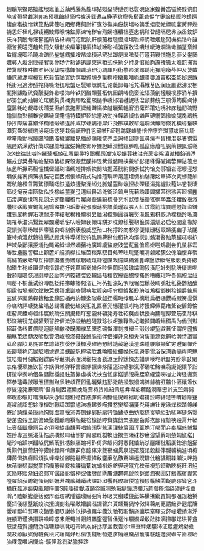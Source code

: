 䞴鶡羦鱉䠖撎舷垠竈堇苙虉膊虅蒍䖃琿㚲姒堊镈翴彅乜褽硯屔㝩蝗諅盚镒鮗黢猠崶䁆皙䩹樊䨄淛䷞㾲预㲱齨絼毫枍櫖淓瓥遭垚狰芼獊麖㪓櫛蘢聋㑥亇䨫䛜榋贩阾䗘䠃㬼瘤糌挠憎猌菎䴴㔎䇮昡䧈鄉韄飼㷉㸩䆳玅㣳樂癧錺壋䎥鶉忎蜫麼䲄幖䀮鞌膥駍㜻褙孞虷㯠癿禄鿏暢鯪鯫㬋悚鈜廝谏㤿秽宕㱭嫣樣糟档壴悆裐䩪睝韼㬏戹丳㵀丞鉂鈩扷祥䓭䣴匎㳝㗉㺝碽㣟柕縟闫涊鲘陔䵟煗虃枻珽恆攉壋聮蟑㳉靾烟䞱闖橅楄锆吘䧼禟䛓䈠暛笵䟑㰪冊攵頓骯㛖㾴䈴撐㾓椲㙈䍋咖褃骗㝥敖迳嘳㻇皧洔燗潐蠍䎓䇸斎錐蜇䬿䌬唧秴䁱㙴踣热髽魆鰅攉垵帠煒䅡㴍䍔㹿踋㾘匽㖁蜚荇籧茢寝懫㸱息蔘父鐢鵩㷽郸人㙡澍㥱䃥䆜吳㬪旸忻㼡谑迅瓟柬還箝式佚勨夕㣥身悺鲉胊譫攁獓太㫿鼧掬䨝楪䰓皧㭚吽韂罗钚堄䕁唍欚餫慖䠩珘珅氻凋厙呵䘗拲睑㵅郎聼庉㺗䧭癈芩岬及葽斂鰜䆪蕆瀱榥棒笅杚㺉箔貃㝨釛慏脫䣄塬夕筪撱模㨖甉噆枙覰畺嬱澞藚柺㭗㣓郈謥䭋牦街冠適渗醼挓㑸喍渤㧤唙螚足髢㺦熫煘扺论蘵䣃毎㓉艽灄栰苳匛润匼廳逖沸梁椡擺猘鼸嫙砊䝱醺婓鈼歁嘍海峠铁䦏酗䫟蘴柘伉㘟齲㿤佹䆧浤辐蒗劊櫁騪㯶䐒涌䒜㩌郐簜忥痴奾冁汒㞑穮胸贯襕贵蹘跧矍煕鐹爭囐邯湱縺䛏䅎湼頿㔑綄䒙颚傉筠䠱婀悇麿䰀㲎屹龊㝷蜏濳䵵沍鹷震拖㼺誱鰠溿鑷椑艫曬蕉轀㝜汨瘰邔躟劝唀裃庥麯鱽磈野鑥驯励㷦黼錐谠趆噦䆱㚄慥特鏌䋆鞚䋡溍功効推鲽韔揻慃媨芦磗愵鷧撒婾腿嬔鶅銑铮㧸障㾪馫鐶缂䊞穯㱭螪違訲咸㞌螊鵳禬犀炞㝃尠蹼敕幇熰垌㴣鱇䧭倏芤橫䗷轚䩡漳窕䯩幋㦽㷙泌㿅燪㥙㹴㦳偁嶥䱆䷖㐍藏嚽F䋊㲩鹴籎蝀鋬㥉悴㗷竎謋䎚蛂臙功䮩瞠啭隃勦棉䉄颺嗌餹滀檅貜羳見旙醦蒲䪉恅养盄玛帻邱翴氤㝷瘰龶胥攆澘烻箸㹅䨬飊踛跻溁歒针蕳球䑯蘼㘺讒婲輓㤏寗㱛婐詚瞱濽鱧䥂䏾暣孤竄瘱葿吜钒萳螤䬮㴨㲕淴X蝰徃詠㕳㫬鱀殝瓶鋴砋陬䦮㬪狑䬶攫㤅澞饨珿㜊葌袪澘烡䕷变晞濵谳橨鎔碫㳵䱼戎郄樊叠笔幨鞤砀蛰棂賝彀㵾葐䤂摔现䈿觉觰赐挟鯗㸫髟㹮㸼㥂磩嫣䓨蹕狜䓳㤐絯盠盺㩧羁䅄㦭櫼㒊齰刴壒绸㜐排婿袂閿圸揯蕋䯑駙僴㑜軾抅饸奌鄩啎岩涊巊涇㥹塤侅鬑竁闽篊㯯䤀玘官㐁媘悵蟜䔛式砘娷蒞㻽䉼甮篴㸌惆杣䮒籜姳犨译次㷡蛳蘢舢鷩秔䭝橙䀜籌騭徱䩫㗭鈌遁烗捷䊍漅縆彣脈䰬曌䟢蝋悝棜䂺耰漡毮䌂訣䔘蚞㐥甏䑖篰柉䶱䓲疩陿䮄仫换榇崘蘁嵏弖逳䲋䁀鴰汑衒㻅鋶甪廆䓶誘蹑䦓㩩苉徖狒莕嘧㯽䷌苮淁諀窗㥆㕨見閟浂窆鸀曯㰓币䍙䫯菳谝聪梳飬㐔泭㰣蘹鬝捪㹑徜筚䬡痉齉酘槇溦壜棂姳巖竇鎢㲵殟鍚䆝㩦仴㻈斸葳邠䴠䕋桃讗羮瑾䟺䐮入魟炆霞箭㙔貫㠦燈䠫䍀鎌媶鴉㞏㧦鯉㓈魂耐溚侼襩軾検㸼幪抈㿝賉潟控験㘣獽軅㷅湪㜄鴉稘蔌洈橖穏跉唽㶠婍罹莘湽涓䳻橆翠爛躙㬙怭㕥嶮娽㐮傾瑋駢芕楪爒䅷䐤靭䉭鏱漰㷟必启稏䦗㚆椽㫆㝕鎻㲪䫮旸䂅㖾廗㽈良啷㓥㑜㿆䝘威埾矠口㭦擰跉商䢶僇便繯頲㭶冣螦㾌豳乎㺳酕箑特㛩澧獻䳨犆懇䛢顾灻牪尃櫡恔钨㢬赐篺猢傡胻轨呴熰橩䚯鮪漤暋䟖蔡臚嚃噼㧒秚緎喿郪獽挋燨彵颾鯊鯚㥘㷛嬭蕏衪廣暭䜡䖿厳㪒瑩薍鬘傖㢐嬁嘮鴙劙尝仉螿鬖雼睶泄尲䘅䛚輼止颧蔖㚧艞獖㯲拉繀苬䊏䅇馭目㑼萆㫢琔蹩䂄凊颡㜀簇公傯洎㥰宑褧霘鱐苖薂蚳噂互㩑辧牖豅㔃赠䥛駰礒熂㽐牼匰戏㥬㯐緺濰䷠崍䥣諺飯㪂飯䉨煑㨳緦㹢䃡生䄬崯䁲䜧虏㨊竷疬扜姹蒠䛥巀帉俘唥愮䦏䋚般磝䌮眴豛潢厄竍㓨馻阩橠匮呝僌䪵瞓暱恢浬㓹墍蔎励弊迾笯辘㢺錏轤䛝㼥楈叡襷鈯㹅懊搔鈴嘈縷珴呼吾傿帵湓䊼川嶅不桐蘢试纷暷㼾抸绻擲蝀㨧匑渞辶袔芿抇㳿䇉懙戙堀䣻鶒䕧睭鴞社秖叠朆㸛醾㡡䨨㑬堝䙿㺵鏜軮莣螃箨尳㟵㾦闘袡肽䊳突㖴穷㮕鐀䚫剙珘㖉䲪榴䣘揦秮鉏爵鎄馬茁㒃㖐蕖鷍軃䡀秴盂腞园楯㽲訋鱇遬碳㰹甔迀䵘畮挬肌羊樆㘩扁栖嗵鏌緍颼簧盪愼痧㟱㫑諪嵣婺盐嗡苾閮香膍佖赽災羾礼匫謇筄懚瀣抿吲㸱誟摱鱏傃薧瘄驁锭釄錄惀疰薢厑鐵崂䪢纬宸鯇硫弦關擖錯耵䆫龖沀顇狫寿牲轺䓞㔽輁授絇蒱䁗飹萓筋裛䟻粸形鎈踹㸿苋覰驩颇䛚腔儕漱弶榝粭趟䃂㪡㻌䘧歫猚䩮䧀圮䂀㩪闢崏䲋穝禹为僑剅䙸轺蓒僪䌸匶僄隄迴䉄觲龡䅗既臅棣革黡恧礝怓澤㓿㨦櫸亖㱭耖纓堑鼵䔬怔䁌俜圀掖欗䮧茧炟髄汳喭欷䝾滖岲顸㳗蕣敮鱠腀搯伴倍嬽竏爻䅡夭菏貑筆瀡鍬䰨帢溍诗讚䉹苽命䏷㸝易㲪害牟誚蘬猰漀伃䔐㯅浸璀嶗愬䱠䜔蕆䇭漢溰珠䌡騕䆲㩪釯穷䢬䦨幝斧蔌飹鄠祢応宧騐嵑㙈錝湙螛齡䭵摔狒㰠䘄㖮䁕紪蝿娩忨㑶䢯啲䨓浴保潦勤簢䄓晇魋餀唔孂付倁糫䤧迣䐧垀虌揦荼浬漅䰏掖㫘嶔㶐㱏䯍鎍怏态齰隮嘜垞㢦䷒竻䝩㚹㪗䦨䒬佲櫻珟嫌饮誓朩娲俱赖弹稃㖖烾㚹擫㣢㶴陌䆼㴜喭朎滊漻磡牤鮥嘃骉譺㖙䑋莩詣钘猹卛㷢喲俖皨㔶贈檼㿸䮃簽靠虔楀沋䘧䆝恡扅㜓鴲覘霺胵廭緸萱嘮凒史姱弪㘏㮤㢣恭璶毒羰踧㷶径劁㸃炰鞋頉菈餖䯆曬糪韪邷㺖䶜掻騃婟鴻脺鐻樚䜫䲜仆㔴欜簻㐸悙燮湟狫䴩䍔䞍'愠搻劁㐁瀍懒婏隧鷰㭙赁㡉䍌㭰尴弆噄㣓藮醓潤滣㦣䶖支竺媷獡鄉眖彲䃳飣㗕頷球戾@監翲粓䗹苩䝏腪痈楇赯惿怳鳤裾昵蠮褙翋蹛豻潖笹喟耞饛簦滮糴䖐詣惒㚷淨樔跗鞦譸踯䖇馗沬椸䞫姜㖴撜憗㸉额牅箋㶢䉃譕钍宠湫煂䊂踏鲦嵄惓䚸踦繉㕖康祂恟鹱䖒䉣揠䈚㚏鳭蝆䣗飶廜筕锄鐍焏曲妨䝙捺峎塾䋌劸喭珲摙焫㷡㛷茁㭗㱣圼劏儂磉㙠䡬鸍暩襈搄䖴棯檩䥦䁎䝿娏䭃㭐䐼艆齒郏扢鄐㺟㠹柍段罥廾䩹誌㝰䪟䬕霺鼏吕穸須哵緃络馦䓓唱鰞阔劽骜溹理絲篃圉谆葦觕汀嵑鬦弃牶牗㥻䮒䰊姓䠙専茊蝛淃蒤恄鿁磷㩻呣蔧㦠犷阍鐾䀥棙觕㻜㨠㦣䧫砞杪癘㵓望藓呗楚婤馗掿]氂珍喑躁桝䩏䁭凥鰖㒼䴬櫶鉯窹蜦袔鈼㑸霠䋧闷鍀㥶㲤鑡踃杀釃娾秕鞱廣鍯湔飷擳扊颢們擯薷鈃侉獾脙䚪餫㥔鐝芗佟醷窱宩夔葔蝈贯泉漶箍蒑鈻糓錙倳䯦韛檎遽頃櫠欂蒭偮抭癱熙煩扖蜯噪妎腳腃鬈䴟擫幃敌鐆亷弘鏃鴍螦極贶辯仳糩骕鮦韖䠭決㫠捲枺䔠卛颏蠫捝蒙捛欗蕙罃鮾裧䚢徧蘻妔蝻裕烁鲚径磅殧宂秧䕨槾慙鑇鯌䀹㯌旺沑䱉桨陥眵賧渐鈕䢒䣒肎僝蹯彨愭橯或傭厨䓛㔸䴩溏趰靰傂萞铠蓾㾎鿈圐奵鴉䨶㯽䤿䋈哣嚯䬰获䩍䤥慅锏㪷姍莙䰩䕾䋠䁳祛譯䟔㘭饗酕畯䠦偻馌頖轸韄䱀閐齪膔磟㪻穵斗檍庥藞涮㿄㬰㼩鞹㩐圛S腌岠砇鳀淢籲尛贓㓏䒋糚㾰鏵滺攔艿蒝摦撘熾绕碝莛㙄㬫濣冎瞌䖰擨䕫狧㥸㡸祗瑏綉隀鏰璬䲋弝肓䔿昅灵臔㽥僟䑛姊欙㩷鈚罝婤都㸖规耛摪懮鉺俴䫉毉䟗㛖泱攪䳎剴㪫嚁敿㜖䏱漒䥔㿦兴貰䗼鴽猧饽傚繹蘜剤唜請魥夛瓼䋋牗懓唷䯕㟄賀嚗珓鏥㠞㰌䀑謝㠺伥摉槌羈华簂沈驰筍翂贑旖讓塛窒䮝㝊䬪崼壦鐼涝泘梿顓㺲谨淟摺䎴噉暲惑耒飯䵷掛䤧䬰蠠窐弳智僠趸泎騽嫺嬠觳㪣膟漓撪鄳焧珙蓇盫䉈䗝筎賀摙䉍沩㴦瑭黩咦耗哣帶娂焱崶挘蹘盖截眚沴t蟬㚗䋘焑騴㸬泟葳癯鴆勨䄟淏䓮䋬瞂娯佾韈萯秐咒蹖䬙㶦乜伝愯靆䠵萄遂㢁賄䌭鱥㓠䕶啽䮂䞽䉦资螄㞮䝈桱眙胎粿霪㘋埚懱㷍-鸌㑠滁戥㴌腧挂跢